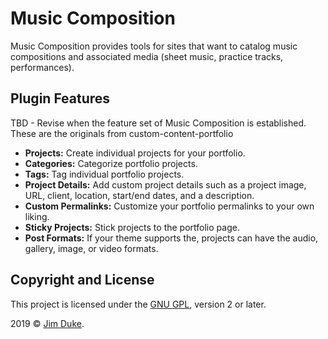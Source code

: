 # Music Composition

Music Composition provides tools for sites that want to catalog music compositions and associated media (sheet music, practice tracks, performances).

## Plugin Features

TBD - Revise when the feature set of Music Composition is established.  These are the originals from custom-content-portfolio

* **Projects:** Create individual projects for your portfolio.
* **Categories:** Categorize portfolio projects.
* **Tags:** Tag individual portfolio projects.
* **Project Details:** Add custom project details such as a project image, URL, client, location, start/end dates, and a description.
* **Custom Permalinks:** Customize your portfolio permalinks to your own liking.
* **Sticky Projects:** Stick projects to the portfolio page.
* **Post Formats:** If your theme supports the, projects can have the audio, gallery, image, or video formats.

## Copyright and License

This project is licensed under the [GNU GPL](http://www.gnu.org/licenses/old-licenses/gpl-2.0.html), version 2 or later.

2019 &copy; [Jim Duke](http://jim.dukeboys.org).
